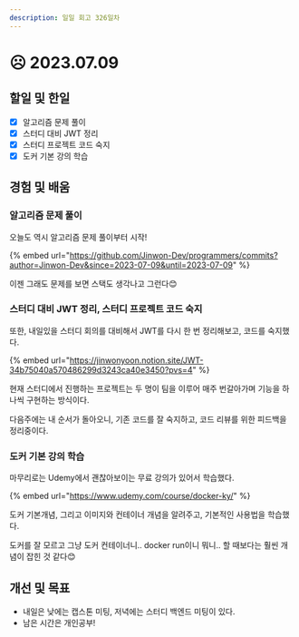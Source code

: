 ```yaml
---
description: 일일 회고 326일차
---
```


# ☹ 2023.07.09

## 할일 및 한일&#x20;

* [x] 알고리즘 문제 풀이&#x20;
* [x] 스터디 대비 JWT 정리&#x20;
* [x] 스터디 프로젝트 코드 숙지&#x20;
* [x] 도커 기본 강의 학습&#x20;

## 경험 및 배움&#x20;

### 알고리즘 문제 풀이&#x20;

오늘도 역시 알고리즘 문제 풀이부터 시작!

{% embed url="https://github.com/Jinwon-Dev/programmers/commits?author=Jinwon-Dev&since=2023-07-09&until=2023-07-09" %}

이젠 그래도 문제를 보면 스택도 생각나고 그런다😊

### 스터디 대비 JWT 정리, 스터디 프로젝트 코드 숙지&#x20;

또한, 내일있을 스터디 회의를 대비해서 JWT를 다시 한 번 정리해보고, 코드를 숙지했다.

{% embed url="https://jinwonyoon.notion.site/JWT-34b75040a570486299d3243ca40e3450?pvs=4" %}

현재 스터디에서 진행하는 프로젝트는 두 명이 팀을 이루어 매주 번갈아가며 기능을 하나씩 구현하는 방식이다.

다음주에는 내 순서가 돌아오니, 기존 코드를 잘 숙지하고, 코드 리뷰를 위한 피드백을 정리중이다.

### 도커 기본 강의 학습&#x20;

마무리로는 Udemy에서 괜찮아보이는 무료 강의가 있어서 학습했다.

{% embed url="https://www.udemy.com/course/docker-ky/" %}

도커 기본개념, 그리고 이미지와 컨테이너 개념을 알려주고, 기본적인 사용법을 학습했다.

도커를 잘 모르고 그냥 도커 컨테이너니.. docker run이니 뭐니.. 할 때보다는 훨씬 개념이 잡힌 것 같다😊

## 개선 및 목표&#x20;

* 내일은 낮에는 캡스톤 미팅, 저녁에는 스터디 백엔드 미팅이 있다.&#x20;
* 남은 시간은 개인공부!&#x20;
